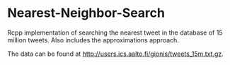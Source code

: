 Nearest-Neighbor-Search
=======================

Rcpp implementation of searching the nearest tweet in the database of 15 million tweets. Also includes the approximations approach.

The data can be found at http://users.ics.aalto.fi/gionis/tweets_15m.txt.gz.
